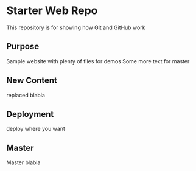 # Starter Web Repo

This repository is for showing how Git and GitHub work

## Purpose

Sample website with plenty of files for demos
Some more text for master

## New Content

replaced blabla

## Deployment

deploy where you want

## Master
Master blabla
